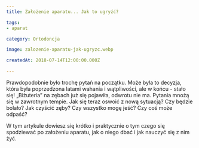 ```yaml
---
title: Założenie aparatu... Jak to ugryźć?

tags:
- aparat

category: Ortodoncja

image: zalozenie-aparatu-jak-ugryzc.webp

createdAt: 2018-07-14T12:00:00.000Z

---
```


Prawdopodobnie było trochę pytań na początku. Może była to decyzja, która była poprzedzona latami wahania i wątpliwości, ale w końcu - stało się!<!--more--> „Biżuteria” na zębach już się pojawiła, odwrotu nie ma. Pytania mnożą się w zawrotnym tempie. Jak się teraz oswoić z nową sytuacją? Czy będzie bolało? Jak czyścić zęby? Czy wszystko mogę jeść? Czy coś może odpaść?

W tym artykule dowiesz się krótko i praktycznie o tym czego się spodziewać po założeniu aparatu, jak o niego dbać i jak nauczyć się z nim żyć.
